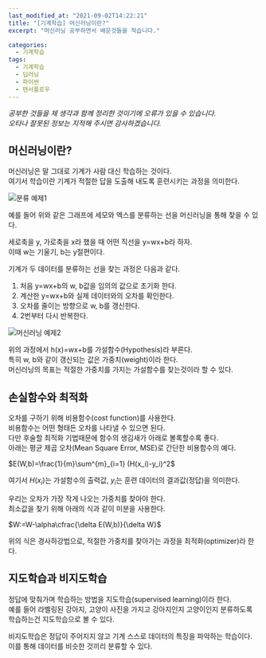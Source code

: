 ```yaml
---
last_modified_at: "2021-09-02T14:22:21"
title: "[기계학습] 머신러닝이란?"
excerpt: "머신러닝 공부하면서 배운것들을 적습니다."

categories:
  - 기계학습
tags:
  - 기계학습
  - 딥러닝
  - 파이썬
  - 텐서플로우
---
```


_공부한 것들을 제 생각과 함께 정리한 것이기에 오류가 있을 수 있습니다.  
오타나 잘못된 정보는 지적해 주시면 감사하겠습니다._

## 머신러닝이란?

머신러닝은 말 그대로 기계가 사람 대신 학습하는 것이다.  
여기서 학습이란 기계가 적절한 답을 도출해 내도록 훈련시키는 과정을 의미한다.

![분류 예제1](https://i.imgur.com/oLAnDOc.png)

예를 들어 위와 같은 그래프에 세모와 엑스를 분류하는 선을 머신러닝을 통해 찾을 수 있다.

세로축을 y, 가로축을 x라 했을 때 어떤 직선을 y=wx+b라 하자.  
이때 w는 기울기, b는 y절편이다.

기계가 두 데이터를 분류하는 선을 찾는 과정은 다음과 같다.

1. 처음 y=wx+b의 w, b값을 임의의 값으로 초기화 한다.
2. 계산한 y=wx+b와 실제 데이터와의 오차를 확인한다.
3. 오차를 줄이는 방향으로 w, b를 갱신한다.
4. 2번부터 다시 반복한다.

![머신러닝 예제2](https://i.imgur.com/8YO4Yrc.png)

위의 과정에서 h(x)=wx+b를 가설함수(Hypothesis)라 부른다.  
특히 w, b와 같이 갱신되는 값은 가중치(weight)이라 한다.  
머신러닝의 목표는 적절한 가중치를 가지는 가설함수를 찾는것이라 할 수 있다.

## 손실함수와 최적화

오차를 구하기 위해 비용함수(cost function)를 사용한다.  
비용함수는 어떤 형태든 오차를 나타낼 수 있으면 된다.  
다만 후술할 최적화 기법때문에 함수의 생김새가 아래로 볼록할수록 좋다.  
아래는 평균 제곱 오차(Mean Square Error, MSE)로 간단한 비용함수의 예다.

$E(W,b)=\frac{1}{m}\sum^{m}_{i=1} (H(x_i)-y_i)^2$

여기서 $H(x_i)$는 가설함수의 출력값, $y_i$는 훈련 데이터의 결과값(정답)을 의미한다.

우리는 오차가 가장 작게 나오는 가중치를 찾아야 한다.  
최소값을 찾기 위해 아래의 식과 같이 미분을 사용한다.

$W:=W-\alpha\cfrac{\delta E(W,b)}{\delta W}$

위의 식은 경사하강법으로, 적절한 가중치를 찾아가는 과정을 최적화(optimizer)라 한다.

## 지도학습과 비지도학습

정답에 맞춰가며 학습하는 방법을 지도학습(supervised learning)이라 한다.  
예를 들어 라벨링된 강아지, 고양이 사진을 가지고 강아지인지 고양이인지 분류하도록 학습하는건 지도학습으로 볼 수 있다.

비지도학습은 정답이 주어지지 않고 기계 스스로 데이터의 특징을 파악하는 학습이다. 이를 통해 데이터를 비슷한 것끼리 분류할 수 있다.

